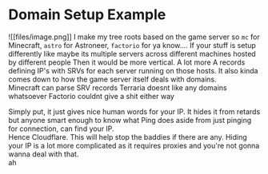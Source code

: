 # Domain Setup Example   
   
![[files/image.png]]
I make my tree roots based on the game server so `mc` for Minecraft, `astro` for Astroneer, `factorio` for ya know….
If your stuff is setup differently like maybe its multiple servers across different machines hosted by different people
Then it would be more vertical. A lot more A records defining IP's with SRVs for each server running on those hosts.
It also kinda comes down to how the game server itself deals with domains.   
Minecraft can parse SRV records
Terraria doesnt like any domains whatsoever
Factorio couldnt give a shit either way
   
Simply put, it just gives nice human words for your IP. It hides it from retards but anyone smart enough to know what Ping does aside from just pinging for connection, can find your IP.   
Hence Cloudflare. This will help stop the baddies if there are any. Hiding your IP is a lot more complicated as it requires proxies and you're not gonna wanna deal with that.   
ah   
   
